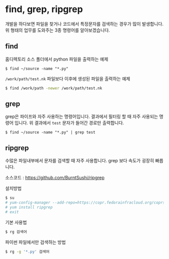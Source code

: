 # find, grep, ripgrep
개발을 하다보면 파일을 찾거나 코드에서 특정문자를 검색하는 경우가 많이 발생합니다.
위 형태의 업무를 도와주는 3종 명령어를 알아보겠습니다.

## find
홈디렉토리 소스 폴더에서 python 파일을 출력하는 예제
```
$ find ~/source -name "*.py"
```

`/work/path/test.nk` 파일보다 이후에 생성된 파일을 출력하는 예제
```bash
$ find /work/path -newer /work/path/test.nk
```

## grep
grep은 파이프와 자주 사용하는 명령어입니다.
결과에서 필터링 할 때 자주 사용되는 명령어 입니다.
위 결과에서 `test` 문자가 들어간 경로만 출력합니다.

```
$ find ~/source -name "*.py" | grep test
```

## ripgrep
수많은 파일내부에서 문자를 검색할 때 자주 사용합니다.
grep 보다 속도가 굉장히 빠릅니다.

소스코드 : https://github.com/BurntSushi/ripgrep

설치방법

```bash
$ su
# yum-config-manager --add-repo=https://copr.fedorainfracloud.org/coprs/carlwgeorge/ripgrep/repo/epel-7/carlwgeorge-ripgrep-epel-7.repo
# yum install ripgrep
# exit
```

기본 사용법
```bash
$ rg 검색어
```

파이썬 파일에서만 검색하는 방법
```bash
$ rg -g '*.py' 검색어
```